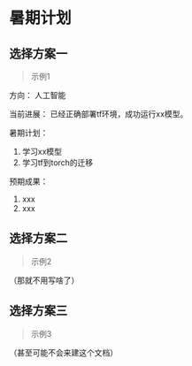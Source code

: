 # 暑期计划


## 选择方案一
> 示例1

方向： 人工智能

当前进展： 已经正确部署tf环境，成功运行xx模型。

暑期计划：

1. 学习xx模型
2. 学习tf到torch的迁移

预期成果：

1. xxx
2. xxx
   


## 选择方案二

> 示例2

（那就不用写啥了）


## 选择方案三

> 示例3

（甚至可能不会来建这个文档）